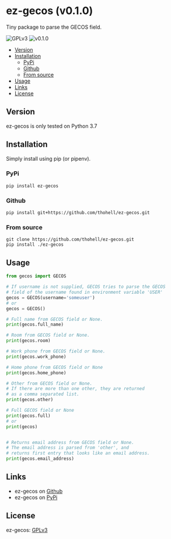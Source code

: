 # ez-gecos (v0.1.0)
Tiny package to parse the GECOS field.

![GPLv3](https://img.shields.io/github/license/thohell/ez-gecos)
![v0.1.0](https://img.shields.io/github/v/tag/thohell/ez-gecos)

- [Version](#version)
- [Installation](#installation)
  - [PyPi](#pypi)
  - [Github](#github)
  - [From source](#from-source)
- [Usage](#usage)
- [Links](#links)
- [License](#license)

## Version

ez-gecos is only tested on Python 3.7

## Installation
Simply install using pip (or pipenv).

### PyPi
```
pip install ez-gecos
```
### Github
```
pip install git+https://github.com/thohell/ez-gecos.git
```

### From source
```
git clone https://github.com/thohell/ez-gecos.git
pip install ./ez-gecos
```
## Usage

```python
from gecos import GECOS

# If username is not supplied, GECOS tries to parse the GECOS
# field of the username found in environment variable 'USER'
gecos = GECOS(username='someuser')
# or
gecos = GECOS()

# Full name from GECOS field or None.
print(gecos.full_name)

# Room from GECOS field or None.
print(gecos.room) 

# Work phone from GECOS field or None.
print(gecos.work_phone) 

# Home phone from GECOS field or None
print(gecos.home_phone) 

# Other from GECOS field or None.
# If there are more than one other, they are returned
# as a comma separated list.
print(gecos.other) 

# Full GECOS field or None
print(gecos.full)
# or
print(gecos)


# Returns email address from GECOS field or None. 
# The email address is parsed from 'other', and 
# returns first entry that looks like an email address.
print(gecos.email_address)
```

## Links
* ez-gecos on [Github](https://github.com/thohell/ez-gecos)
* ez-gecos on [PyPi](https://pypi.org/)

## License

ez-gecos: [GPLv3](LICENSE)